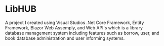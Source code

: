 # LibHUB
 A project I created using Visual Studios .Net Core Framework, Entity Framework, Blazor Web Assemply, and Web API's which is a library database management system including features such as borrow, user, and book database administration and user informing systems. 

